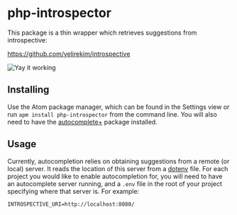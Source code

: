 # php-introspector

This package is a thin wrapper which retrieves suggestions from introspective:

https://github.com/yelirekim/introspective

![Yay it working](https://i.imgur.com/F7pdH6s.png)


## Installing

Use the Atom package manager, which can be found in the Settings view or run
`apm install php-introspector` from the command line.  You will also need to
have the [autocomplete+](https://github.com/atom/autocomplete-plus) package
installed.

## Usage

Currently, autocompletion relies on obtaining suggestions from a remote (or local)
server.  It reads the location of this server from a [dotenv](https://github.com/vlucas/phpdotenv)
file.  For each project you would like to enable autocompletion for, you will need
to have an autocomplete server running, and a `.env` file in the root of your project
specifying where that server is.  For example:

```shell
INTROSPECTIVE_URI=http://localhost:8080/
```

